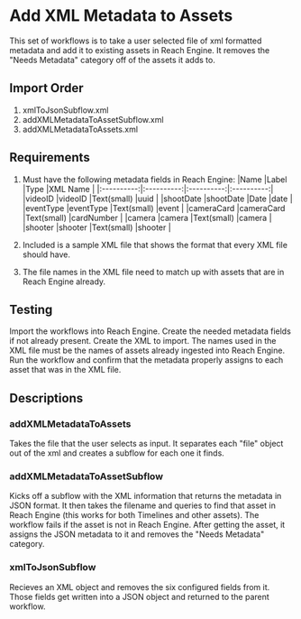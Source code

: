 # Add XML Metadata to Assets

This set of workflows is to take a user selected file of xml formatted metadata and add it to existing assets in Reach Engine. It removes the "Needs Metadata" category off of the assets it adds to.

## Import Order
1. xmlToJsonSubflow.xml
2. addXMLMetadataToAssetSubflow.xml
3. addXMLMetadataToAssets.xml

## Requirements
1. Must have the following metadata fields in Reach Engine:
|Name        |Label       |Type        |XML Name    |
|:----------:|:----------:|:----------:|:----------:|
|videoID     |videoID     |Text(small) |uuid        |
|shootDate   |shootDate   |Date        |date        |
|eventType   |eventType   |Text(small) |event       |
|cameraCard  |cameraCard  |Text(small) |cardNumber  |
|camera      |camera      |Text(small) |camera      |
|shooter     |shooter     |Text(small) |shooter     |

2. Included is a sample XML file that shows the format that every XML file should have.
3. The file names in the XML file need to match up with assets that are in Reach Engine already.

## Testing
Import the workflows into Reach Engine. Create the needed metadata fields if not already present. Create the XML to import. The names used in the XML file must be the names of assets already ingested into Reach Engine. Run the workflow and confirm that the metadata properly assigns to each asset that was in the XML file.

## Descriptions
### addXMLMetadataToAssets
Takes the file that the user selects as input. It separates each "file" object out of the xml and creates a subflow for each one it finds.
### addXMLMetadataToAssetSubflow
Kicks off a subflow with the XML information that returns the metadata in JSON format. It then takes the filename and queries to find that asset in Reach Engine (this works for both Timelines and other assets). The workflow fails if the asset is not in Reach Engine. After getting the asset, it assigns the JSON metadata to it and removes the "Needs Metadata" category.
### xmlToJsonSubflow
Recieves an XML object and removes the six configured fields from it. Those fields get written into a JSON object and returned to the parent workflow.

